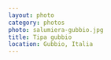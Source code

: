 ```yaml
---
layout: photo
category: photos
photo: salumiera-gubbio.jpg
title: Tipa gubbio
location: Gubbio, Italia
---
```



